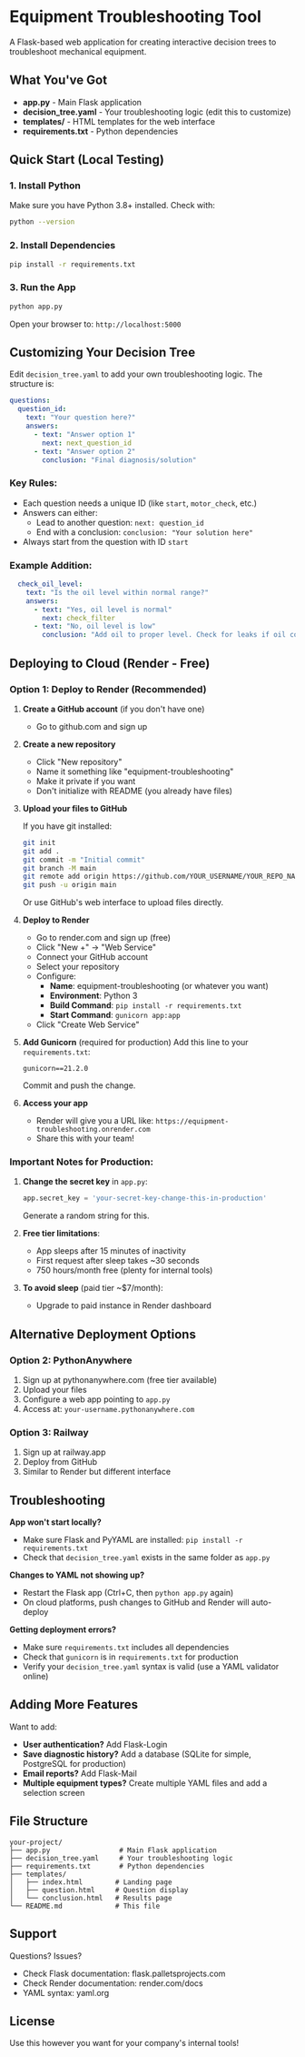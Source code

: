 # Equipment Troubleshooting Tool

A Flask-based web application for creating interactive decision trees to troubleshoot mechanical equipment.

## What You've Got

- **app.py** - Main Flask application
- **decision_tree.yaml** - Your troubleshooting logic (edit this to customize)
- **templates/** - HTML templates for the web interface
- **requirements.txt** - Python dependencies

## Quick Start (Local Testing)

### 1. Install Python
Make sure you have Python 3.8+ installed. Check with:
```bash
python --version
```

### 2. Install Dependencies
```bash
pip install -r requirements.txt
```

### 3. Run the App
```bash
python app.py
```

Open your browser to: `http://localhost:5000`

## Customizing Your Decision Tree

Edit `decision_tree.yaml` to add your own troubleshooting logic. The structure is:

```yaml
questions:
  question_id:
    text: "Your question here?"
    answers:
      - text: "Answer option 1"
        next: next_question_id
      - text: "Answer option 2"
        conclusion: "Final diagnosis/solution"
```

### Key Rules:
- Each question needs a unique ID (like `start`, `motor_check`, etc.)
- Answers can either:
  - Lead to another question: `next: question_id`
  - End with a conclusion: `conclusion: "Your solution here"`
- Always start from the question with ID `start`

### Example Addition:
```yaml
  check_oil_level:
    text: "Is the oil level within normal range?"
    answers:
      - text: "Yes, oil level is normal"
        next: check_filter
      - text: "No, oil level is low"
        conclusion: "Add oil to proper level. Check for leaks if oil consumption is excessive."
```

## Deploying to Cloud (Render - Free)

### Option 1: Deploy to Render (Recommended)

1. **Create a GitHub account** (if you don't have one)
   - Go to github.com and sign up

2. **Create a new repository**
   - Click "New repository"
   - Name it something like "equipment-troubleshooting"
   - Make it private if you want
   - Don't initialize with README (you already have files)

3. **Upload your files to GitHub**
   
   If you have git installed:
   ```bash
   git init
   git add .
   git commit -m "Initial commit"
   git branch -M main
   git remote add origin https://github.com/YOUR_USERNAME/YOUR_REPO_NAME.git
   git push -u origin main
   ```
   
   Or use GitHub's web interface to upload files directly.

4. **Deploy to Render**
   - Go to render.com and sign up (free)
   - Click "New +" → "Web Service"
   - Connect your GitHub account
   - Select your repository
   - Configure:
     - **Name**: equipment-troubleshooting (or whatever you want)
     - **Environment**: Python 3
     - **Build Command**: `pip install -r requirements.txt`
     - **Start Command**: `gunicorn app:app`
   - Click "Create Web Service"

5. **Add Gunicorn** (required for production)
   Add this line to your `requirements.txt`:
   ```
   gunicorn==21.2.0
   ```
   Commit and push the change.

6. **Access your app**
   - Render will give you a URL like: `https://equipment-troubleshooting.onrender.com`
   - Share this with your team!

### Important Notes for Production:

1. **Change the secret key** in `app.py`:
   ```python
   app.secret_key = 'your-secret-key-change-this-in-production'
   ```
   Generate a random string for this.

2. **Free tier limitations**:
   - App sleeps after 15 minutes of inactivity
   - First request after sleep takes ~30 seconds
   - 750 hours/month free (plenty for internal tools)

3. **To avoid sleep** (paid tier ~$7/month):
   - Upgrade to paid instance in Render dashboard

## Alternative Deployment Options

### Option 2: PythonAnywhere
1. Sign up at pythonanywhere.com (free tier available)
2. Upload your files
3. Configure a web app pointing to `app.py`
4. Access at: `your-username.pythonanywhere.com`

### Option 3: Railway
1. Sign up at railway.app
2. Deploy from GitHub
3. Similar to Render but different interface

## Troubleshooting

**App won't start locally?**
- Make sure Flask and PyYAML are installed: `pip install -r requirements.txt`
- Check that `decision_tree.yaml` exists in the same folder as `app.py`

**Changes to YAML not showing up?**
- Restart the Flask app (Ctrl+C, then `python app.py` again)
- On cloud platforms, push changes to GitHub and Render will auto-deploy

**Getting deployment errors?**
- Make sure `requirements.txt` includes all dependencies
- Check that `gunicorn` is in `requirements.txt` for production
- Verify your `decision_tree.yaml` syntax is valid (use a YAML validator online)

## Adding More Features

Want to add:
- **User authentication?** Add Flask-Login
- **Save diagnostic history?** Add a database (SQLite for simple, PostgreSQL for production)
- **Email reports?** Add Flask-Mail
- **Multiple equipment types?** Create multiple YAML files and add a selection screen

## File Structure
```
your-project/
├── app.py                 # Main Flask application
├── decision_tree.yaml     # Your troubleshooting logic
├── requirements.txt       # Python dependencies
├── templates/
│   ├── index.html        # Landing page
│   ├── question.html     # Question display
│   └── conclusion.html   # Results page
└── README.md             # This file
```

## Support

Questions? Issues? 
- Check Flask documentation: flask.palletsprojects.com
- Check Render documentation: render.com/docs
- YAML syntax: yaml.org

## License

Use this however you want for your company's internal tools!
